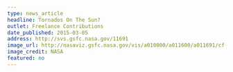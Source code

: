 ```yaml
---
type: news_article
headline: Tornados On The Sun?
outlet: Freelance Contributions
date_published: 2015-03-05
address: http://svs.gsfc.nasa.gov/11691
image_url: http://nasaviz.gsfc.nasa.gov/vis/a010000/a011600/a011691/cf-1024.jpg
image_credit: NASA
featured: no
---
```

